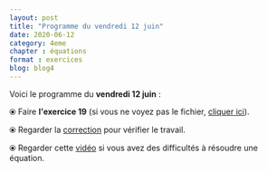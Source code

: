 ```yaml
---
layout: post
title: "Programme du vendredi 12 juin"
date: 2020-06-12
category: 4eme
chapter : équations
format : exercices
blog: blog4
---
```


Voici le programme du <b>vendredi 12 juin</b> :

⦿ Faire <b>l'exercice 19</b> (si vous ne voyez pas le fichier, <a href="/exercices/4eme/4eme_exercices_vendredi_12_juin_2020.pdf">cliquer ici</a>). 

<object data="/exercices/4eme/4eme_exercices_vendredi_12_juin_2020.pdf" width="100%" height="500" type='application/pdf'></object>

⦿ Regarder la <a class="correction" href="/exercices/4eme/4eme_exercices_vendredi_12_juin_2020_corrections.pdf">correction</a> pour vérifier le travail.

⦿ Regarder cette <a class="video" href="https://youtu.be/uV_EmbYu9_E">vidéo</a> si vous avez des difficultés à résoudre une équation.
